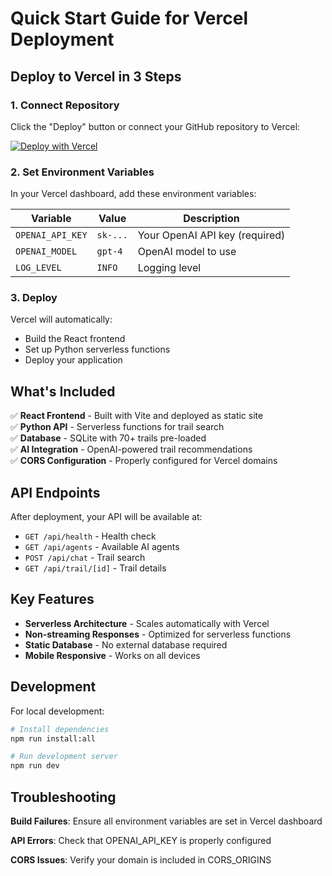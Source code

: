 # Quick Start Guide for Vercel Deployment

## Deploy to Vercel in 3 Steps

### 1. Connect Repository
Click the "Deploy" button or connect your GitHub repository to Vercel:

[![Deploy with Vercel](https://vercel.com/button)](https://vercel.com/new/clone?repository-url=https://github.com/Unknowncall/cboe)

### 2. Set Environment Variables
In your Vercel dashboard, add these environment variables:

| Variable | Value | Description |
|----------|-------|-------------|
| `OPENAI_API_KEY` | `sk-...` | Your OpenAI API key (required) |
| `OPENAI_MODEL` | `gpt-4` | OpenAI model to use |
| `LOG_LEVEL` | `INFO` | Logging level |

### 3. Deploy
Vercel will automatically:
- Build the React frontend
- Set up Python serverless functions
- Deploy your application

## What's Included

✅ **React Frontend** - Built with Vite and deployed as static site  
✅ **Python API** - Serverless functions for trail search  
✅ **Database** - SQLite with 70+ trails pre-loaded  
✅ **AI Integration** - OpenAI-powered trail recommendations  
✅ **CORS Configuration** - Properly configured for Vercel domains  

## API Endpoints

After deployment, your API will be available at:

- `GET /api/health` - Health check
- `GET /api/agents` - Available AI agents
- `POST /api/chat` - Trail search
- `GET /api/trail/[id]` - Trail details

## Key Features

- **Serverless Architecture** - Scales automatically with Vercel
- **Non-streaming Responses** - Optimized for serverless functions
- **Static Database** - No external database required
- **Mobile Responsive** - Works on all devices

## Development

For local development:

```bash
# Install dependencies
npm run install:all

# Run development server
npm run dev
```

## Troubleshooting

**Build Failures**: Ensure all environment variables are set in Vercel dashboard

**API Errors**: Check that OPENAI_API_KEY is properly configured

**CORS Issues**: Verify your domain is included in CORS_ORIGINS